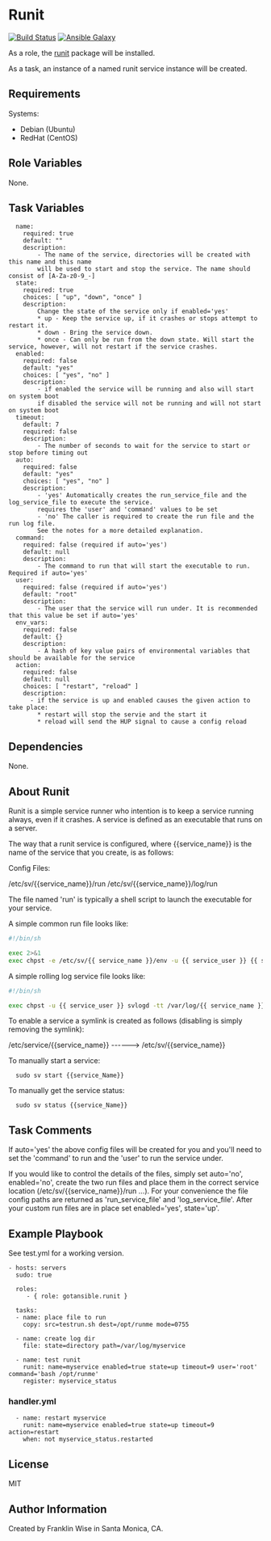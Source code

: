 Runit
=========

[![Build Status](https://travis-ci.org/gotansible/runit.svg?branch=master)](https://travis-ci.org/gotansible/runit)
[![Ansible Galaxy](http://img.shields.io/badge/galaxy-runit-blue.svg?style=flat)](https://galaxy.ansible.com/list#/roles/3747)

As a role, the [runit](http://smarden.org/runit/) package will be installed. 

As a task, an instance of a named runit service instance will be created.

Requirements
------------

Systems: 

* Debian (Ubuntu) 
* RedHat (CentOS) 

Role Variables
--------------

None.

Task Variables
--------------
```
  name:
    required: true
    default: ""
    description:
        - The name of the service, directories will be created with this name and this name
        will be used to start and stop the service. The name should consist of [A-Za-z0-9_-]
  state:
    required: true
    choices: [ "up", "down", "once" ]
    description:
		Change the state of the service only if enabled='yes'
		* up - Keep the service up, if it crashes or stops attempt to restart it.
		* down - Bring the service down.
		* once - Can only be run from the down state. Will start the service, however, will not restart if the service crashes.
  enabled:
    required: false
    default: "yes"
    choices: [ "yes", "no" ]
    description:
        - if enabled the service will be running and also will start on system boot
        if disabled the service will not be running and will not start on system boot
  timeout:
    default: 7
    required: false
    description:
        - The number of seconds to wait for the service to start or stop before timing out
  auto:
    required: false
    default: "yes"
    choices: [ "yes", "no" ]
    description:
		- 'yes' Automatically creates the run_service_file and the log_service_file to execute the service.
		requires the 'user' and 'command' values to be set
        - 'no' The caller is required to create the run file and the run log file.
        See the notes for a more detailed explanation.
  command:
    required: false (required if auto='yes')
    default: null
    description:
        - The command to run that will start the executable to run. Required if auto='yes'
  user:
    required: false (required if auto='yes')
    default: "root"
    description:
        - The user that the service will run under. It is recommended that this value be set if auto='yes'
  env_vars:
    required: false
    default: {}
    description:
        - A hash of key value pairs of environmental variables that should be available for the service
  action:
    required: false
    default: null
    choices: [ "restart", "reload" ]
    description:
      - if the service is up and enabled causes the given action to take place:
        * restart will stop the servie and the start it
        * reload will send the HUP signal to cause a config reload
```

Dependencies
------------

None.


About Runit
------------

Runit is a simple service runner who intention is to keep a service running always, 
even if it crashes. A service is defined as an executable that runs on a server.

The way that a runit service is configured, where {{service_name}} is the name of the service that you 
create, is as follows:

Config Files:

/etc/sv/{{service_name}}/run
/etc/sv/{{service_name}}/log/run

The file named 'run' is typically a shell script to launch the executable for your service.

A simple common run file looks like:

```bash
#!/bin/sh

exec 2>&1
exec chpst -e /etc/sv/{{ service_name }}/env -u {{ service_user }} {{ service_command }}

```

A simple rolling log service file looks like:

```bash
#!/bin/sh

exec chpst -u {{ service_user }} svlogd -tt /var/log/{{ service_name }}

```

To enable a service a symlink is created as follows (disabling is simply removing the symlink):

/etc/service/{{service_name}} ------> /etc/sv/{{service_name}}

To manually start a service:

```
  sudo sv start {{service_Name}}
```

To manually get the service status:

```
  sudo sv status {{service_Name}}
```

Task Comments
----------------

If auto='yes' the above config files will be created for you and you'll need to set the 'command' to run and the 'user' to run the service under.

If you would like to control the details of the files, simply set auto='no', enabled='no', create the two run files and place 
them in the correct service location (/etc/sv/{{service_name}}/run ...).  For your convenience the file
config paths are returned as 'run_service_file' and 'log_service_file'. After your custom run files are in place set enabled='yes', state='up'.


Example Playbook
----------------
See test.yml for a working version.

    - hosts: servers
	  sudo: true

      roles:
         - { role: gotansible.runit }

	  tasks:
      - name: place file to run
        copy: src=testrun.sh dest=/opt/runme mode=0755

      - name: create log dir
        file: state=directory path=/var/log/myservice

      - name: test runit
        runit: name=myservice enabled=true state=up timeout=9 user='root' command='bash /opt/runme'
		register: myservice_status
	  
### handler.yml
	  - name: restart myservice
		runit: name=myservice enabled=true state=up timeout=9 action=restart
		when: not myservice_status.restarted

License
-------

MIT

Author Information
------------------

Created by Franklin Wise in Santa Monica, CA.

